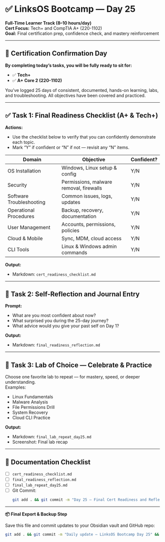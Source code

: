 # ✅ LinksOS Bootcamp — Day 25

**Full-Time Learner Track (8–10 hours/day)**  
**Cert Focus:** Tech+ and CompTIA A+ (220-1102)  
**Goal:** Final certification prep, confidence check, and mastery reinforcement

---

## 🎯 Certification Confirmation Day

**By completing today’s tasks, you will be fully ready to sit for:**

- ✅ **Tech+**  
- ✅ **A+ Core 2 (220-1102)**

You’ve logged 25 days of consistent, documented, hands-on learning, labs, and troubleshooting. All objectives have been covered and practiced.

---

## ✅ Task 1: Final Readiness Checklist (A+ & Tech+)

**Actions:**  
- Use the checklist below to verify that you can confidently demonstrate each topic.  
- Mark “Y” if confident or “N” if not — revisit any “N” items.

| Domain | Objective | Confident? |
|--------|-----------|------------|
| OS Installation | Windows, Linux setup & config | Y/N |
| Security | Permissions, malware removal, firewalls | Y/N |
| Software Troubleshooting | Common issues, logs, updates | Y/N |
| Operational Procedures | Backup, recovery, documentation | Y/N |
| User Management | Accounts, permissions, policies | Y/N |
| Cloud & Mobile | Sync, MDM, cloud access | Y/N |
| CLI Tools | Linux & Windows admin commands | Y/N |

**Output:**  
- Markdown: `cert_readiness_checklist.md`

---

## 🧠 Task 2: Self-Reflection and Journal Entry

**Prompt:**  
- What are you most confident about now?  
- What surprised you during the 25-day journey?  
- What advice would you give your past self on Day 1?

**Output:**  
- Markdown: `final_readiness_reflection.md`

---

## 🧪 Task 3: Lab of Choice — Celebrate & Practice

Choose one favorite lab to repeat — for mastery, speed, or deeper understanding.  
Examples:  
- Linux Fundamentals  
- Malware Analysis  
- File Permissions Drill  
- System Recovery  
- Cloud CLI Practice

**Output:**  
- Markdown: `final_lab_repeat_day25.md`  
- Screenshot: Final lab recap

---

## 📁 Documentation Checklist

- [ ] `cert_readiness_checklist.md`  
- [ ] `final_readiness_reflection.md`  
- [ ] `final_lab_repeat_day25.md`  
- [ ] Git Commit:
  ```bash
  git add . && git commit -m "Day 25 – Final Cert Readiness and Reflection" && git push origin main
  ```

---

**📦 Final Export & Backup Step**

Save this file and commit updates to your Obsidian vault and GitHub repo:

```bash
git add . && git commit -m "Daily update – LinksOS Bootcamp Day 25" && git push origin main
```
